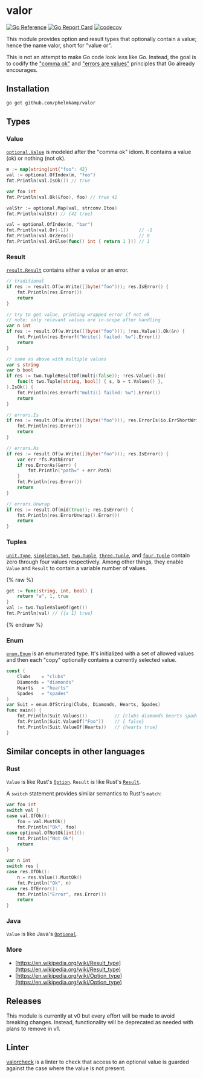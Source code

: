 # valor

[![Go Reference](https://pkg.go.dev/badge/github.com/phelmkamp/valor.svg)](https://pkg.go.dev/github.com/phelmkamp/valor)
[![Go Report Card](https://goreportcard.com/badge/github.com/phelmkamp/valor)](https://goreportcard.com/report/github.com/phelmkamp/valor)
[![codecov](https://codecov.io/gh/phelmkamp/valor/branch/main/graph/badge.svg?token=GH8IYR78VD)](https://codecov.io/gh/phelmkamp/valor)

This module provides option and result types that optionally contain a value; hence the name valor, short for "value or".

This is not an attempt to make Go code look less like Go.
Instead, the goal is to codify the ["comma ok"](https://blog.toshima.ru/2019/07/21/go-comma-ok-idiom.html) and
["errors are values"](https://go.dev/blog/errors-are-values) principles that Go already encourages.

## Installation

```bash
go get github.com/phelmkamp/valor
```

## Types

### Value

[`optional.Value`](https://pkg.go.dev/github.com/phelmkamp/valor/optional) is modeled after the "comma ok" idiom.
It contains a value (ok) or nothing (not ok).

```go
m := map[string]int{"foo": 42}
val := optional.OfIndex(m, "foo")
fmt.Println(val.IsOk()) // true

var foo int
fmt.Println(val.Ok(&foo), foo) // true 42

valStr := optional.Map(val, strconv.Itoa)
fmt.Println(valStr) // {42 true}

val = optional.OfIndex(m, "bar")
fmt.Println(val.Or(-1))                          // -1
fmt.Println(val.OrZero())                        // 0
fmt.Println(val.OrElse(func() int { return 1 })) // 1
```

### Result

[`result.Result`](https://pkg.go.dev/github.com/phelmkamp/valor/result) contains either a value or an error.

```go
// traditional
if res := result.Of(w.Write([]byte("foo"))); res.IsError() {
    fmt.Println(res.Error())
    return
}

// try to get value, printing wrapped error if not ok
// note: only relevant values are in-scope after handling
var n int
if res := result.Of(w.Write([]byte("foo"))); !res.Value().Ok(&n) {
    fmt.Println(res.Errorf("Write() failed: %w").Error())
    return
}

// same as above with multiple values
var s string
var b bool
if res := two.TupleResultOf(multi(false)); !res.Value().Do(
    func(t two.Tuple[string, bool]) { s, b = t.Values() },
).IsOk() {
    fmt.Println(res.Errorf("multi() failed: %w").Error())
    return
}

// errors.Is
if res := result.Of(w.Write([]byte("foo"))); res.ErrorIs(io.ErrShortWrite) {
    fmt.Println(res.Error())
    return
}

// errors.As
if res := result.Of(w.Write([]byte("foo"))); res.IsError() {
    var err *fs.PathError
    if res.ErrorAs(&err) {
        fmt.Println("path=" + err.Path)
    }
    fmt.Println(res.Error())
    return
}

// errors.Unwrap
if res := result.Of(mid(true)); res.IsError() {
    fmt.Println(res.ErrorUnwrap().Error())
    return
}
```

### Tuples

[`unit.Type`](https://pkg.go.dev/github.com/phelmkamp/valor/tuple/unit), [`singleton.Set`](https://pkg.go.dev/github.com/phelmkamp/valor/tuple/singleton),
[`two.Tuple`](https://pkg.go.dev/github.com/phelmkamp/valor/tuple/two), [`three.Tuple`](https://pkg.go.dev/github.com/phelmkamp/valor/tuple/three), and
[`four.Tuple`](https://pkg.go.dev/github.com/phelmkamp/valor/tuple/four) contain zero through four values respectively.
Among other things, they enable `Value` and `Result` to contain a variable number of values.

{% raw %}
```go
get := func(string, int, bool) {
    return "a", 1, true
}
val := two.TupleValueOf(get())
fmt.Println(val) // {{a 1} true}
```
{% endraw %}

### Enum

[`enum.Enum`](https://pkg.go.dev/github.com/phelmkamp/valor/enum) is an enumerated type.
It's initialized with a set of allowed values and then each "copy" optionally contains a currently selected value.

```go
const (
	Clubs    = "clubs"
	Diamonds = "diamonds"
	Hearts   = "hearts"
	Spades   = "spades"
)
var Suit = enum.OfString(Clubs, Diamonds, Hearts, Spades)
func main() {
    fmt.Println(Suit.Values())          // [clubs diamonds hearts spades]
    fmt.Println(Suit.ValueOf("Foo"))    // { false}
    fmt.Println(Suit.ValueOf(Hearts))   // {hearts true}
}
```

## Similar concepts in other languages

### Rust

`Value` is like Rust's [`Option`](https://doc.rust-lang.org/std/option/enum.Option.html).
`Result` is like Rust's [`Result`](https://doc.rust-lang.org/std/result/enum.Result.html).

A `switch` statement provides similar semantics to Rust's `match`:

```go
var foo int
switch val {
case val.OfOk():
    foo = val.MustOk()
    fmt.Println("Ok", foo)
case optional.OfNotOk[int]():
    fmt.Println("Not Ok")
    return
}

var n int
switch res {
case res.OfOk():
    n = res.Value().MustOk()
    fmt.Println("Ok", n)
case res.OfError():
    fmt.Println("Error", res.Error())
    return
}
```

### Java

`Value` is like Java's [`Optional`](https://docs.oracle.com/en/java/javase/11/docs/api/java.base/java/util/Optional.html).

### More

 * [https://en.wikipedia.org/wiki/Result_type](https://en.wikipedia.org/wiki/Result_type)
 * [https://en.wikipedia.org/wiki/Option_type](https://en.wikipedia.org/wiki/Option_type)

## Releases

This module is currently at v0 but every effort will be made to avoid breaking changes.
Instead, functionality will be deprecated as needed with plans to remove in v1.

## Linter

[valorcheck](https://github.com/phelmkamp/valor/tree/main/valorcheck#readme) is a linter to check that access to an optional value is guarded against the case where the value is not present.
